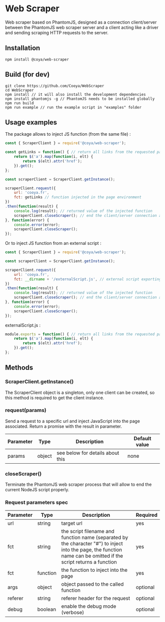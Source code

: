 # Web Scraper

Web scraper based on PhantomJS, designed as a connection client/server between the PhantomJS web scraper server and a client acting like a driver and sending scraping HTTP requests to the server.

## Installation
```
npm install @coya/web-scraper
```

## Build (for dev)
```
git clone https://github.com/Cooya/WebScraper
cd WebScraper
npm install // it will also install the development dependencies
npm install phantomjs -g // PhantomJS needs to be installed globally
npm run build
npm run example // run the example script in "examples" folder
```

## Usage examples
The package allows to inject JS function (from the same file) :
```javascript
const { ScraperClient } = require('@coya/web-scraper');

const getLinks = function() { // return all links from the requested page
    return $('a').map(function(i, elt) {
        return $(elt).attr('href');
    }).get();
};

const scraperClient = ScraperClient.getInstance();

scraperClient.request({
    url: 'cooya.fr',
    fct: getLinks // function injected in the page environment
})
.then(function(result) {
    console.log(result); // returned value of the injected function
    scraperClient.closeScraper(); // end the client/server connection and kill the web scraper subprocess
}, function(error) {
    console.error(error);
    scraperClient.closeScraper();
});
```

Or to inject JS function from an external script :
```javascript
const { ScraperClient } = require('@coya/web-scraper');

const scraperClient = ScraperClient.getInstance();

scraperClient.request({
    url: 'cooya.fr',
    fct: __dirname + '/externalScript.js', // external script exporting the function to be injected
})
.then(function(result) {
    console.log(result); // returned value of the injected function
    scraperClient.closeScraper(); // end the client/server connection and kill the web scraper subprocess
}, function(error) {
    console.error(error);
    scraperClient.closeScraper();
});
```
externalScript.js :
```javascript
module.exports = function() { // return all links from the requested page
    return $('a').map(function(i, elt) {
        return $(elt).attr('href');
    }).get();
};
```

## Methods

### ScraperClient.getInstance()

The ScraperClient object is a singleton, only one client can be created, so this method is required to get the client instance.

### request(params)

Send a request to a specific url and inject JavaScript into the page associated. Return a promise with the result in parameter.

Parameter | Type    | Description | Default value
--------  | ---     | --- | ---
params  | object | see below for details about this | none

### closeScraper()

Terminate the PhantomJS web scraper process that will allow to end the current NodeJS script properly.

### Request parameters spec

Parameter | Type    | Description | Required
--------  | ---     | --- | ---
url  | string | target url | yes
fct | string | the script filename and function name (separated by the character "#") to inject into the page, the function name can be omitted if the script returns a function | yes
fct | function | the function to inject into the page | yes
args | object | object passed to the called function | optional
referer | string | referer header for the request | optional
debug | boolean | enable the debug mode (verbose) | optional
